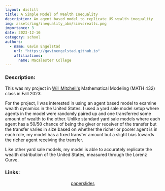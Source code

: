 ```yaml
---
layout: distill
title: A Simple Model of Wealth Inequality
description: An agent based model to replicate US wealth inequality
img: assets/img/inequality_abm/simvsreallc.png
importance: 3
date: 2023-12-16
category: school
authors:
  - name: Gavin Engelstad
    url: "https://gavinengelstad.github.io"
    affiliations:
      name: Macalester College
---
```


### Description:

This was my project in [Will Mitchell's](https://sites.google.com/macalester.edu/willmitchell/home) Mathematical Modeling (MATH 432) class in Fall 2023.

For the project, I was interested in using an agent based model to examine wealth dynamics in the United States. I used a yard sale model setup where agents in the model were randomly paired up and one transferred some amount of wealth to the other. Unlike standard yard sale models where each agent has a 50/50 chance of being the giver or receiver of the transfer but the transfer varies in size based on whether the richer or poorer agent is in each role, my model has a fixed transfer amount but a slight bias towards the richer agent receiving the transfer.

Like other yard sale models, my model is able to accurately replicate the wealth distribution of the United States, measured through the Lorenz Curve.


### Links:

<style>
    .links {
        display: flex;
        justify-content: center;
        align-items: center;
    }
</style>

<div class="links">
    <a href="https://gavinengelstad.github.io/assets/pdf/inequality_abm/paper.pdf" class="btn btn-sm z-depth-0" role="button" target="_blank" rel="noopener noreferrer">paper</a>
    <a href="https://gavinengelstad.github.io/assets/pdf/inequality_abm/presentation.pdf" class="btn btn-sm z-depth-0" role="button" target="_blank" rel="noopener noreferrer">slides</a>
</div>


